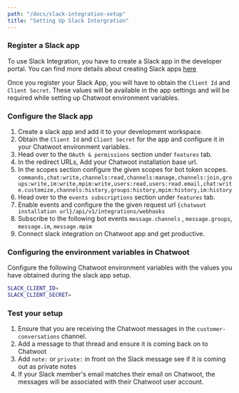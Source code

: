```yaml
---
path: "/docs/slack-integration-setup"
title: "Setting Up Slack Intergration"
---
```


### Register a Slack app

To use Slack Integration, you have to create a Slack app in the developer portal. You can find more details about creating Slack apps [here](https://api.slack.com/)

Once you register your Slack App, you will have to obtain the `Client Id` and `Client Secret`. These values will be available in the app settings and will be required while setting up Chatwoot environment variables.

### Configure the Slack app

1) Create a slack app and add it to your development workspace.
2) Obtain the `Client Id` and `Client Secret` for the app and configure it in your Chatwoot environment variables.
3) Head over to the `OAuth & permissions` section under `features` tab.
4) In the redirect URLs, Add your Chatwoot installation base url.
5) In the scopes section configure the given scopes for bot token scopes.
 `commands,chat:write,channels:read,channels:manage,channels:join,groups:write,im:write,mpim:write,users:read,users:read.email,chat:write.customize,channels:history,groups:history,mpim:history,im:history`
6) Head over to the `events subscriptions` section under `features` tab.
7) Enable events and configure the the given request url `{chatwoot installation url}/api/v1/integrations/webhooks`
8) Subscribe to the following bot events `message.channels` , `message.groups`, `message.im`, `message.mpim`
9) Connect slack integration on Chatwoot app and get productive.

### Configuring the environment variables in Chatwoot

Configure the following Chatwoot environment variables with the values you have obtained during the slack app setup.

```bash
SLACK_CLIENT_ID=
SLACK_CLIENT_SECRET=
```

### Test your setup

1. Ensure that you are receiving the Chatwoot messages in the `customer-conversations` channel.
2. Add a message to that thread and ensure it is coming back on to Chatwoot
3. Add `note:` or `private:` in front on the Slack message see if it is coming out as private notes
4. If your Slack member's email matches their email on Chatwoot, the messages will be associated with their Chatwoot user account.
